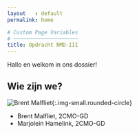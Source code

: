 ```yaml
---
layout   : default
permalink: home

# Custom Page Variables
# ─────────────────────
title: Opdracht NMD-III
---
```

<div class="jumbotron">
Hallo en welkom in ons dossier!
</div>

Wie zijn we?
------------
![Brent Malfliet](assets/img/brent.png){:.img-small.rounded-circle}

 - Brent Malfliet, 2CMO-GD
 - Marjolein Hamelink, 2CMO-GD
